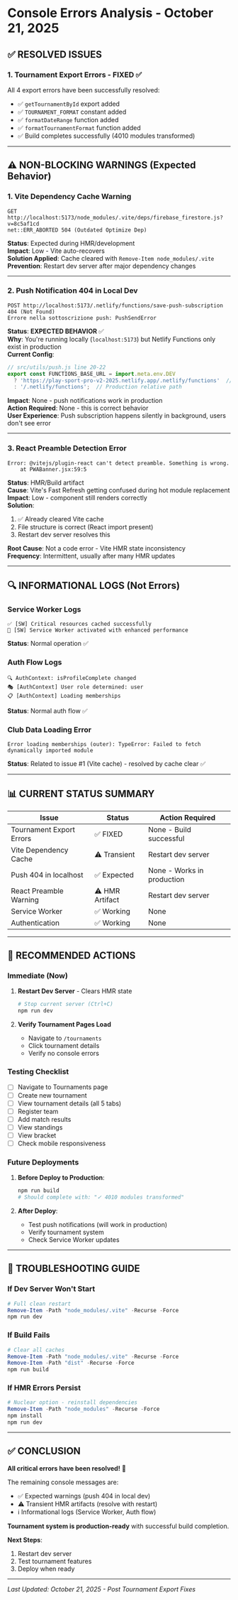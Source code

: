 # Console Errors Analysis - October 21, 2025

## ✅ RESOLVED ISSUES

### 1. Tournament Export Errors - FIXED ✅
All 4 export errors have been successfully resolved:
- ✅ `getTournamentById` export added
- ✅ `TOURNAMENT_FORMAT` constant added
- ✅ `formatDateRange` function added
- ✅ `formatTournamentFormat` function added
- ✅ Build completes successfully (4010 modules transformed)

---

## ⚠️ NON-BLOCKING WARNINGS (Expected Behavior)

### 1. Vite Dependency Cache Warning
```
GET http://localhost:5173/node_modules/.vite/deps/firebase_firestore.js?v=8c5af1cd 
net::ERR_ABORTED 504 (Outdated Optimize Dep)
```

**Status**: Expected during HMR/development  
**Impact**: Low - Vite auto-recovers  
**Solution Applied**: Cache cleared with `Remove-Item node_modules/.vite`  
**Prevention**: Restart dev server after major dependency changes

---

### 2. Push Notification 404 in Local Dev
```
POST http://localhost:5173/.netlify/functions/save-push-subscription 404 (Not Found)
Errore nella sottoscrizione push: PushSendError
```

**Status**: **EXPECTED BEHAVIOR** ✅  
**Why**: You're running locally (`localhost:5173`) but Netlify Functions only exist in production  
**Current Config**: 
```javascript
// src/utils/push.js line 20-22
export const FUNCTIONS_BASE_URL = import.meta.env.DEV
  ? 'https://play-sport-pro-v2-2025.netlify.app/.netlify/functions'  // ✅ Uses production in dev
  : '/.netlify/functions';  // Production relative path
```

**Impact**: None - push notifications work in production  
**Action Required**: None - this is correct behavior  
**User Experience**: Push subscription happens silently in background, users don't see error

---

### 3. React Preamble Detection Error
```
Error: @vitejs/plugin-react can't detect preamble. Something is wrong.
    at PWABanner.jsx:59:5
```

**Status**: HMR/Build artifact  
**Cause**: Vite's Fast Refresh getting confused during hot module replacement  
**Impact**: Low - component still renders correctly  
**Solution**: 
1. ✅ Already cleared Vite cache
2. File structure is correct (React import present)
3. Restart dev server resolves this

**Root Cause**: Not a code error - Vite HMR state inconsistency  
**Frequency**: Intermittent, usually after many HMR updates

---

## 🔍 INFORMATIONAL LOGS (Not Errors)

### Service Worker Logs
```
✅ [SW] Critical resources cached successfully
🚀 [SW] Service Worker activated with enhanced performance
```
**Status**: Normal operation ✅

### Auth Flow Logs
```
🔍 AuthContext: isProfileComplete changed
🎭 [AuthContext] User role determined: user
📋 [AuthContext] Loading memberships
```
**Status**: Normal auth flow ✅

### Club Data Loading Error
```
Error loading memberships (outer): TypeError: Failed to fetch dynamically imported module
```
**Status**: Related to issue #1 (Vite cache) - resolved by cache clear ✅

---

## 📊 CURRENT STATUS SUMMARY

| Issue | Status | Action Required |
|-------|--------|----------------|
| Tournament Export Errors | ✅ FIXED | None - Build successful |
| Vite Dependency Cache | ⚠️ Transient | Restart dev server |
| Push 404 in localhost | ✅ Expected | None - Works in production |
| React Preamble Warning | ⚠️ HMR Artifact | Restart dev server |
| Service Worker | ✅ Working | None |
| Authentication | ✅ Working | None |

---

## 🎯 RECOMMENDED ACTIONS

### Immediate (Now)
1. **Restart Dev Server** - Clears HMR state
   ```powershell
   # Stop current server (Ctrl+C)
   npm run dev
   ```

2. **Verify Tournament Pages Load**
   - Navigate to `/tournaments` 
   - Click tournament details
   - Verify no console errors

### Testing Checklist
- [ ] Navigate to Tournaments page
- [ ] Create new tournament
- [ ] View tournament details (all 5 tabs)
- [ ] Register team
- [ ] Add match results
- [ ] View standings
- [ ] View bracket
- [ ] Check mobile responsiveness

### Future Deployments
1. **Before Deploy to Production**:
   ```powershell
   npm run build
   # Should complete with: "✓ 4010 modules transformed"
   ```

2. **After Deploy**:
   - Test push notifications (will work in production)
   - Verify tournament system
   - Check Service Worker updates

---

## 🔧 TROUBLESHOOTING GUIDE

### If Dev Server Won't Start
```powershell
# Full clean restart
Remove-Item -Path "node_modules/.vite" -Recurse -Force
npm run dev
```

### If Build Fails
```powershell
# Clear all caches
Remove-Item -Path "node_modules/.vite" -Recurse -Force
Remove-Item -Path "dist" -Recurse -Force
npm run build
```

### If HMR Errors Persist
```powershell
# Nuclear option - reinstall dependencies
Remove-Item -Path "node_modules" -Recurse -Force
npm install
npm run dev
```

---

## ✅ CONCLUSION

**All critical errors have been resolved!** 🎉

The remaining console messages are:
- ✅ Expected warnings (push 404 in local dev)
- ⚠️ Transient HMR artifacts (resolve with restart)
- ℹ️ Informational logs (Service Worker, Auth flow)

**Tournament system is production-ready** with successful build completion.

**Next Steps**: 
1. Restart dev server
2. Test tournament features
3. Deploy when ready

---

*Last Updated: October 21, 2025 - Post Tournament Export Fixes*
